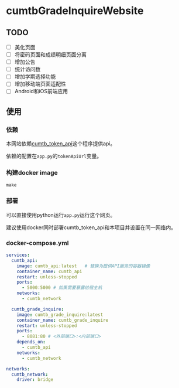 # cumtbGradeInquireWebsite

## TODO

- [ ] 美化页面
- [ ] 将密码页面和成绩明细页面分离
- [ ] 增加公告
- [ ] 统计访问数
- [ ] 增加学期选择功能
- [ ] 增加移动端页面适配性
- [ ] Android和iOS前端应用

## 使用

### 依赖

本网站依赖[cumtb_token_api](https://github.com/lyy1119/cumtb_token_api)这个程序提供api。   

依赖的配置在`app.py`的`tokenApiUrl`变量。  

### 构建docker image

```shell
make
```

### 部署

可以直接使用python运行`app.py`运行这个网页。  

建议使用docker同时部署cumtb_token_api和本项目并设置在同一网络内。  

### docker-compose.yml

```yml
services:
  cumtb_api:
    image: cumtb_api:latest   # 替换为提供API服务的容器镜像
    container_name: cumtb_api
    restart: unless-stopped
    ports:
      - 5000:5000 # 如果需要暴露给宿主机
    networks:
      - cumtb_network

  cumtb_grade_inquire:
    image: cumtb_grade_inquire:latest
    container_name: cumtb_grade_inquire
    restart: unless-stopped
    ports:
      - 8081:80 # <外部端口>:<内部端口>
    depends_on:
      - cumtb_api
    networks:
      - cumtb_network

networks:
  cumtb_network:
    driver: bridge
```
